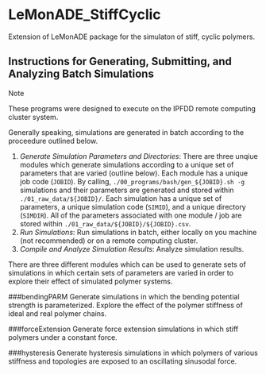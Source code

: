 # LeMonADE_StiffCyclic
Extension of LeMonADE package for the simulaton of stiff, cyclic polymers.

## Instructions for Generating, Submitting, and Analyzing Batch Simulations
>[!NOTE]
>These programs were designed to execute on the IPFDD remote computing cluster system.

Generally speaking, simulations are generated in batch according to the proceedure outlined below.
1. *Generate Simulation Parameters and Directories*: There are three unqiue modules which generate simulations according to a unique set of parameters that are varied (outline below). Each module has a unique job code (`JOBID`). By calling, `./00_programs/bash/gen_${JOBID}.sh -g` simulations and their parameters are generated and stored within `./01_raw_data/${JOBID}/`. Each simulation has a unique set of parameters, a unique simulation code (`SIMID`), and a unique directory (`SIMDIR`). All of the parameters associated with one module / job are stored within `./01_raw_data/${JOBID}/${JOBID}.csv`.
2. *Run Simulations*: Run simulations in batch, either locally on you machine (not recommended) or on a remote computing cluster.
3. *Compile and Analyze Simulation Results*: Analyze simulation results.

There are three different modules which can be used to generate sets of simulations in which certain sets of parameters are varied in order to explore their effect of simulated polymer systems.

###bendingPARM
Generate simulations in which the bending potential strength is parameterized. Explore the effect of the polymer stiffness of ideal and real polymer chains.

###forceExtension
Generate force extension simulations in which stiff polymers under a constant force. 

###hysteresis
Generate hysteresis simulations in which polymers of various stiffness and topologies are exposed to an oscillating sinusodal force.
